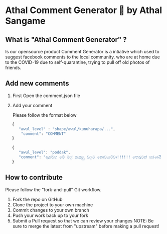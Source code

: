 # Athal Comment Generator 🤪 by Athal Sangame 

## What is "Athal Comment Generator" ?
Is our opensource product Comment Generator is a intiative which used to suggest facebook comments to the local community. who are at home due to the COVID-19 due to self-quarantine, trying to pull off old photos of friends.

## Add new comments 
1) First Open the comment.json file
2) Add your comment 
    
   Please follow the format below

```javascript
   {
      "awul_level" : "shape/awul/kunuharapa/...",
       "comment": "COMMENT"
   }
   
   {
      "awul_level": "poddak",
      "comment": "ඇස්වහ මේ මල් කැකුලු වලට නොවැටේවා!!!!!! තෙරුවන් සරණයි යාලු 🙂"
   } 
```

## How to contribute
Please follow the "fork-and-pull" Git workflow.

1. Fork the repo on GitHub
2. Clone the project to your own machine
3. Commit changes to your own branch
4. Push your work back up to your fork
5. Submit a Pull request so that we can review your changes
NOTE: Be sure to merge the latest from "upstream" before making a pull request!

   



